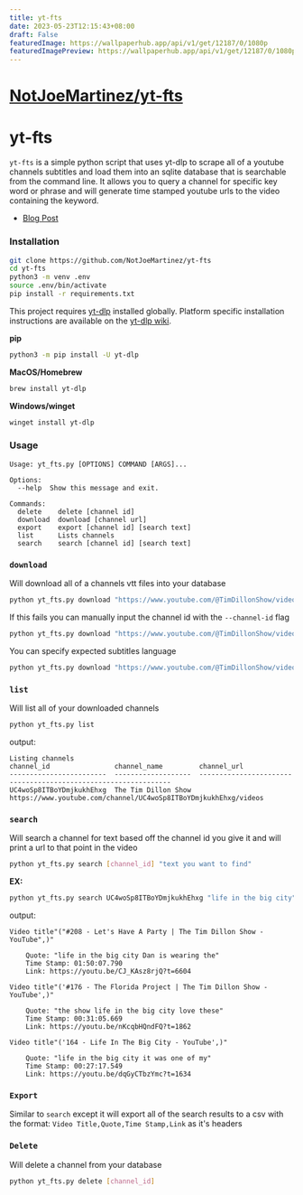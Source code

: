 ```yaml
---
title: yt-fts
date: 2023-05-23T12:15:43+08:00
draft: False
featuredImage: https://wallpaperhub.app/api/v1/get/12187/0/1080p
featuredImagePreview: https://wallpaperhub.app/api/v1/get/12187/0/1080p
---
```


# [NotJoeMartinez/yt-fts](https://github.com/NotJoeMartinez/yt-fts)


# yt-fts 
`yt-fts` is a simple python script that uses yt-dlp to scrape all of a youtube channels subtitles
and load them into an sqlite database that is searchable from the command line. It allows you to
query a channel for specific key word or phrase and will generate time stamped youtube urls to
the video containing the keyword. 

- [Blog Post](https://notjoemartinez.com/blog/youtube_full_text_search/)

### Installation 

```bash
git clone https://github.com/NotJoeMartinez/yt-fts
cd yt-fts
python3 -m venv .env
source .env/bin/activate
pip install -r requirements.txt
```

This project requires [yt-dlp](https://github.com/yt-dlp/yt-dlp) installed globally. Platform specific installation instructions are available on the [yt-dlp wiki](https://github.com/yt-dlp/yt-dlp/wiki/Installation). 

**pip**
```bash
python3 -m pip install -U yt-dlp
```
**MacOS/Homebrew**
```bash
brew install yt-dlp
```
**Windows/winget**
```bash
winget install yt-dlp
```


### Usage 
```
Usage: yt_fts.py [OPTIONS] COMMAND [ARGS]...

Options:
  --help  Show this message and exit.

Commands:
  delete    delete [channel id]
  download  download [channel url]
  export    export [channel id] [search text]
  list      Lists channels
  search    search [channel id] [search text]
```

### `download`
Will download all of a channels vtt files into your database 
```bash
python yt_fts.py download "https://www.youtube.com/@TimDillonShow/videos"
```
If this fails you can manually input the channel id with the `--channel-id` flag
```bash
python yt_fts.py download "https://www.youtube.com/@TimDillonShow/videos" --channel-id "UC4woSp8ITBoYDmjkukhEhxg"
```
You can specify expected subtitles language
```bash
python yt_fts.py download "https://www.youtube.com/@TimDillonShow/videos" --language de
```

### `list`
Will list all of your downloaded channels 
```bash
python yt_fts.py list
```

output:
```
Listing channels
channel_id                channel_name         channel_url
------------------------  -------------------  ---------------------------------------------------------------
UC4woSp8ITBoYDmjkukhEhxg  The Tim Dillon Show  https://www.youtube.com/channel/UC4woSp8ITBoYDmjkukhEhxg/videos
```

### `search`
Will search a channel for text based off the channel id you give it and 
will print a url to that point in the video
```bash
python yt_fts.py search [channel_id] "text you want to find"
```
**EX:**

```bash
python yt_fts.py search UC4woSp8ITBoYDmjkukhEhxg "life in the big city"
```
output:
```
Video title"("#208 - Let's Have A Party | The Tim Dillon Show - YouTube",)"

    Quote: "life in the big city Dan is wearing the"
    Time Stamp: 01:50:07.790
    Link: https://youtu.be/CJ_KAsz8rjQ?t=6604

Video title"('#176 - The Florida Project | The Tim Dillon Show - YouTube',)"

    Quote: "the show life in the big city love these"
    Time Stamp: 00:31:05.669
    Link: https://youtu.be/nKcqbHQndFQ?t=1862

Video title"('164 - Life In The Big City - YouTube',)"

    Quote: "life in the big city it was one of my"
    Time Stamp: 00:27:17.549
    Link: https://youtu.be/dqGyCTbzYmc?t=1634
```

### `Export`
Similar to `search` except it will export all of the search results to a csv 
with the format: `Video Title,Quote,Time Stamp,Link` as it's headers

### `Delete` 
Will delete a channel from your database 
```bash
python yt_fts.py delete [channel_id]
```
